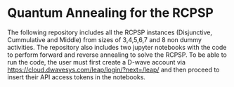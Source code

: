 # Quantum Annealing for the RCPSP

The following repository includes all the RCPSP instances (Disjunctive, Cummulative and Middle) from sizes of 3,4,5,6,7 and 8 non dummy activities. The repository also includes two jupyter notebooks with the code to perform forward and reverse annealing to solve the RCPSP. To be able to run the code, the user must first create a D-wave account via https://cloud.dwavesys.com/leap/login/?next=/leap/ and then proceed to insert their API access tokens in the notebooks.


